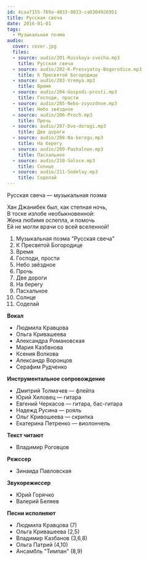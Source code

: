 ```yaml
---
id: 4caa7155-769a-4833-9833-ca0304926951
title: Русская свеча
date: 2016-01-01
tags:
  - Музыкальная поэма
audio:
  cover: cover.jpg
  files:
  - source: audio/201-Russkaya-svecha.mp3
    title: Русская свеча
  - source: audio/202-K-Presvyatoy-Bogorodice.mp3
    title: К Пресвятой Богородице
  - source: audio/203-Vremya.mp3
    title: Время
  - source: audio/204-Gospodi-prosti.mp3
    title: Господи, прости
  - source: audio/205-Nebo-zvyozdnoe.mp3
    title: Небо звёздное
  - source: audio/206-Proch.mp3
    title: Прочь
  - source: audio/207-Dve-dorogi.mp3
    title: Две дороги
  - source: audio/208-Na-beregu.mp3
    title: На берегу
  - source: audio/209-Pashalnoe.mp3
    title: Пасхальное
  - source: audio/210-Solnce.mp3
    title: Солнце
  - source: audio/211-Sodelay.mp3
    title: Соделай
---
```

Русская свеча — музыкальная поэма

Хан Джанибек был, как степная ночь,<br>
В тоске излобе необыкновенной:<br>
Жена любимя ослепла, и помочь<br>
Ей не могли врачи со всей вселенной! 

01. Музыкальная поэма "Русская свеча"
02. К Пресвятой Богородице
03. Время
04. Господи, прости
05. Небо звёздное
06. Прочь
07. Две дороги
08. На берегу
09. Пасхальное
10. Солнце
11. Соделай   

**Вокал** 
  * Людмила Кравцова
  * Ольга Кривашеева
  * Александра Романовская
  * Мария Казбвнова
  * Ксения Волкова
  * Александр Воронцов
  * Серафим Рудченко

**Инструментальное сопровождение** 
  * Дмитрий Толмачев — флейта
  * Юрий Хиловец — гитара
  * Евгений Черкасов — гитара, бас-гитара
  * Надежд Русина — рояль
  * Ольг Кривошеева — скрипка
  * Екатерина Петренко — виолончель

**Текст читают** 
  * Владимир Роговцов

**Режссер** 

  * Зинаида Павловская

**Звукорежиссер** 

  * Юрий Горячко
  * Валерий Беляев

 **Песни исполняют** 

  * Людмила Кравцова (7)
  * Ольга Кривашеева (2,5)
  * Владимир Казбанов (3,6,8)
  * Ольга Патрий (4,10)
  * Ансамбль "Тимпан" (8,9)